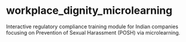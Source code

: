 # workplace_dignity_microlearning
Interactive regulatory compliance training module for Indian companies focusing on Prevention of Sexual Harassment (POSH) via microlearning.
